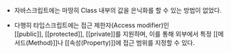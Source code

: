 - 자바스크립트에는 마땅히 Class 내부의 값을 은닉화를 할 수 있는 방법이 없었다.

- 다행히 타입스크립트에는 접근 제한자(Access modifier)인 [[public]], [[protected]], [[private]]를 지원하며, 이를 통해 외부에서 특정 [[메서드(Method)]]나 [[속성(Property)]]에 접근 범위를 지정할 수 있다.